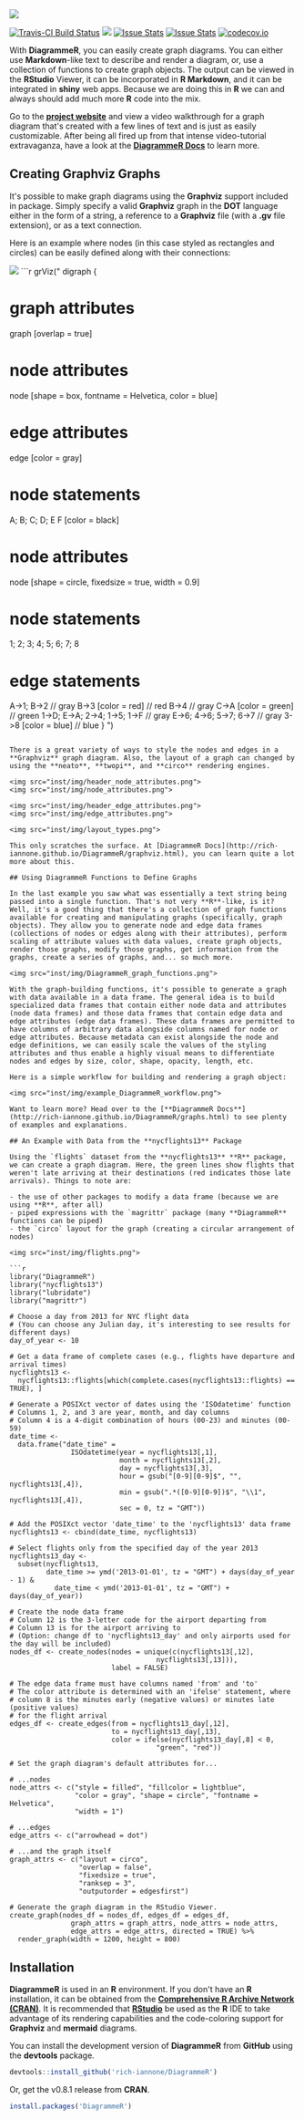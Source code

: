 <img src="inst/img/DiagrammeR.png">

[![Travis-CI Build Status](https://travis-ci.org/rich-iannone/DiagrammeR.svg?branch=master)](https://travis-ci.org/rich-iannone/DiagrammeR)
![](http://cranlogs.r-pkg.org/badges/grand-total/DiagrammeR?color=brightgreen)
[![Issue Stats](http://issuestats.com/github/rich-iannone/DiagrammeR/badge/pr?style=flat)](http://issuestats.com/github/rich-iannone/DiagrammeR)
[![Issue Stats](http://issuestats.com/github/rich-iannone/DiagrammeR/badge/issue?style=flat)](http://issuestats.com/github/rich-iannone/DiagrammeR)
[![codecov.io](https://codecov.io/github/rich-iannone/DiagrammeR/coverage.svg?branch=master)](https://codecov.io/github/rich-iannone/DiagrammeR?branch=master) 

With **DiagrammeR**, you can easily create graph diagrams. You can either use **Markdown**-like text to describe and render a diagram, or, use a collection of functions to create graph objects. The output can be viewed in the **RStudio** Viewer, it can be incorporated in **R Markdown**, and it can be integrated in **shiny** web apps. Because we are doing this in **R** we can and always should add much more **R** code into the mix.

Go to the [**project website**](http://rich-iannone.github.io/DiagrammeR/) and view a video walkthrough for a graph diagram that's created with a few lines of text and is just as easily customizable. After being all fired up from that intense video-tutorial extravaganza, have a look at the [**DiagrammeR Docs**](http://rich-iannone.github.io/DiagrammeR/docs.html) to learn more.

## Creating Graphviz Graphs

It's possible to make graph diagrams using the **Graphviz** support included in package. Simply specify a valid **Graphviz** graph in the **DOT** language either in the form of a string, a reference to a **Graphviz** file (with a **.gv** file extension), or as a text connection.

Here is an example where nodes (in this case styled as rectangles and circles) can be easily defined along with their connections:

<img src="inst/img/grViz.png">
```r
grViz("
digraph {
  
  # graph attributes
  graph [overlap = true]
  
  # node attributes
  node [shape = box,
        fontname = Helvetica,
        color = blue]
  
  # edge attributes
  edge [color = gray]
  
  # node statements
  A; B; C; D; E
  F [color = black]
  
  # node attributes
  node [shape = circle,
        fixedsize = true,
        width = 0.9]
  
  # node statements
  1; 2; 3; 4; 5; 6; 7; 8

  # edge statements
  A->1; B->2                   // gray
  B->3 [color = red]           // red
  B->4                         // gray
  C->A [color = green]         // green
  1->D; E->A; 2->4; 1->5; 1->F // gray
  E->6; 4->6; 5->7; 6->7       // gray
  3->8 [color = blue]          // blue
}
")
```

There is a great variety of ways to style the nodes and edges in a **Graphviz** graph diagram. Also, the layout of a graph can changed by using the **neato**, **twopi**, and **circo** rendering engines.

<img src="inst/img/header_node_attributes.png">
<img src="inst/img/node_attributes.png">

<img src="inst/img/header_edge_attributes.png">
<img src="inst/img/edge_attributes.png">

<img src="inst/img/layout_types.png">

This only scratches the surface. At [DiagrammeR Docs](http://rich-iannone.github.io/DiagrammeR/graphviz.html), you can learn quite a lot more about this.

## Using DiagrammeR Functions to Define Graphs

In the last example you saw what was essentially a text string being passed into a single function. That's not very **R**-like, is it? Well, it's a good thing that there's a collection of graph functions available for creating and manipulating graphs (specifically, graph objects). They allow you to generate node and edge data frames (collections of nodes or edges along with their attributes), perform scaling of attribute values with data values, create graph objects, render those graphs, modify those graphs, get information from the graphs, create a series of graphs, and... so much more.

<img src="inst/img/DiagrammeR_graph_functions.png">

With the graph-building functions, it's possible to generate a graph with data available in a data frame. The general idea is to build specialized data frames that contain either node data and attributes (node data frames) and those data frames that contain edge data and edge attributes (edge data frames). These data frames are permitted to have columns of arbitrary data alongside columns named for node or edge attributes. Because metadata can exist alongside the node and edge definitions, we can easily scale the values of the styling attributes and thus enable a highly visual means to differentiate nodes and edges by size, color, shape, opacity, length, etc.

Here is a simple workflow for building and rendering a graph object:

<img src="inst/img/example_DiagrammeR_workflow.png">

Want to learn more? Head over to the [**DiagrammeR Docs**](http://rich-iannone.github.io/DiagrammeR/graphs.html) to see plenty of examples and explanations.

## An Example with Data from the **nycflights13** Package

Using the `flights` dataset from the **nycflights13** **R** package, we can create a graph diagram. Here, the green lines show flights that weren't late arriving at their destinations (red indicates those late arrivals). Things to note are:

- the use of other packages to modify a data frame (because we are using **R**, after all)
- piped expressions with the `magrittr` package (many **DiagrammeR** functions can be piped)
- the `circo` layout for the graph (creating a circular arrangement of nodes)

<img src="inst/img/flights.png">

```r
library("DiagrammeR") 
library("nycflights13")
library("lubridate")
library("magrittr")
 
# Choose a day from 2013 for NYC flight data
# (You can choose any Julian day, it's interesting to see results for different days)
day_of_year <- 10 

# Get a data frame of complete cases (e.g., flights have departure and arrival times)
nycflights13 <-
  nycflights13::flights[which(complete.cases(nycflights13::flights) == TRUE), ]

# Generate a POSIXct vector of dates using the 'ISOdatetime' function
# Columns 1, 2, and 3 are year, month, and day columns
# Column 4 is a 4-digit combination of hours (00-23) and minutes (00-59)
date_time <-
  data.frame("date_time" =
               ISOdatetime(year = nycflights13[,1],
                           month = nycflights13[,2],
                           day = nycflights13[,3],
                           hour = gsub("[0-9][0-9]$", "", nycflights13[,4]),
                           min = gsub(".*([0-9][0-9])$", "\\1", nycflights13[,4]),
                           sec = 0, tz = "GMT"))

# Add the POSIXct vector 'date_time' to the 'nycflights13' data frame
nycflights13 <- cbind(date_time, nycflights13)

# Select flights only from the specified day of the year 2013
nycflights13_day <-
  subset(nycflights13,
         date_time >= ymd('2013-01-01', tz = "GMT") + days(day_of_year - 1) &
           date_time < ymd('2013-01-01', tz = "GMT") + days(day_of_year))

# Create the node data frame
# Column 12 is the 3-letter code for the airport departing from
# Column 13 is for the airport arriving to
# (Option: change df to 'nycflights13_day' and only airports used for the day will be included)
nodes_df <- create_nodes(nodes = unique(c(nycflights13[,12],
                                    nycflights13[,13])),
                         label = FALSE)

# The edge data frame must have columns named 'from' and 'to'
# The color attribute is determined with an 'ifelse' statement, where
# column 8 is the minutes early (negative values) or minutes late (positive values)
# for the flight arrival
edges_df <- create_edges(from = nycflights13_day[,12],
                         to = nycflights13_day[,13],
                         color = ifelse(nycflights13_day[,8] < 0,
                                    "green", "red"))

# Set the graph diagram's default attributes for...

# ...nodes
node_attrs <- c("style = filled", "fillcolor = lightblue",
                "color = gray", "shape = circle", "fontname = Helvetica",
                "width = 1")

# ...edges
edge_attrs <- c("arrowhead = dot")

# ...and the graph itself
graph_attrs <- c("layout = circo",
                 "overlap = false",
                 "fixedsize = true",
                 "ranksep = 3",
                 "outputorder = edgesfirst")

# Generate the graph diagram in the RStudio Viewer.
create_graph(nodes_df = nodes_df, edges_df = edges_df,
               graph_attrs = graph_attrs, node_attrs = node_attrs,
               edge_attrs = edge_attrs, directed = TRUE) %>%
  render_graph(width = 1200, height = 800)
```

## Installation

**DiagrammeR** is used in an **R** environment. If you don't have an **R** installation, it can be obtained from the [**Comprehensive R Archive Network (CRAN)**](http://cran.rstudio.com). It is recommended that [**RStudio**](http://www.rstudio.com/products/RStudio/) be used as the **R** IDE to take advantage of its rendering capabilities and the code-coloring support for **Graphviz** and **mermaid** diagrams.

You can install the development version of **DiagrammeR** from **GitHub** using the **devtools** package.

```r
devtools::install_github('rich-iannone/DiagrammeR')
```

Or, get the v0.8.1 release from **CRAN**.

```r
install.packages('DiagrammeR')
```
